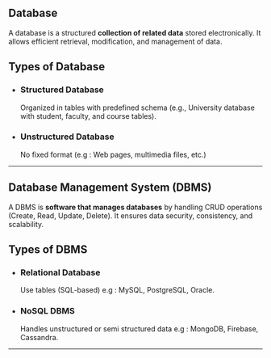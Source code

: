 ## Database
A database is a structured **collection of related data** stored electronically. It allows efficient retrieval, modification, and management of data.  

## Types of Database

- ###  Structured Database 
	Organized in tables with predefined schema (e.g., University database with student, faculty, and course tables).  
	
- ### Unstructured Database
	No fixed format (e.g : Web pages, multimedia files, etc.)

---

## Database Management System (DBMS) 
A DBMS is **software that manages databases** by handling CRUD operations (Create, Read, Update, Delete). It ensures data security, consistency, and scalability.  

## Types of DBMS 

- ### Relational Database
	Use tables (SQL-based) e.g : MySQL, PostgreSQL, Oracle.
	
- ### NoSQL DBMS 
	Handles unstructured or semi structured data e.g : MongoDB, Firebase, Cassandra.

---

